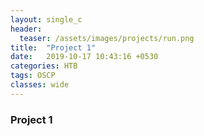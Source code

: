 ```yaml
---
layout: single_c
header:
  teaser: /assets/images/projects/run.png
title:  "Project 1"
date:   2019-10-17 10:43:16 +0530
categories: HTB
tags: OSCP
classes: wide
---
```

### Project 1